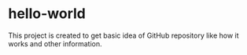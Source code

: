 # hello-world
This project is created to get basic idea of GitHub repository like how it works and other information.
